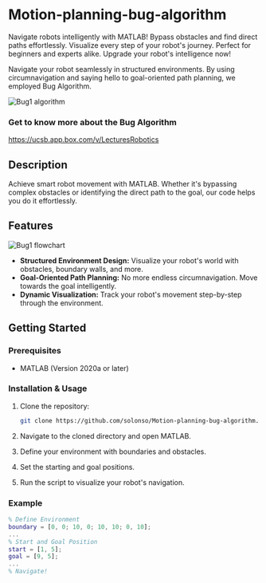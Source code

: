 # Motion-planning-bug-algorithm
Navigate robots intelligently with MATLAB! Bypass obstacles and find direct paths effortlessly. Visualize every step of your robot's journey. Perfect for beginners and experts alike. Upgrade your robot's intelligence now!


Navigate your robot seamlessly in structured environments. By using circumnavigation and saying hello to goal-oriented path planning, we employed Bug Algorithm.

![Bug1 algorithm ](https://github.com/solonso/Motion-planning-bug-algorithm/assets/63534670/95d2a15e-c708-462f-a561-fd316ac637d1)

### Get to know more about the Bug Algorithm

https://ucsb.app.box.com/v/LecturesRobotics 

## Description

Achieve smart robot movement with MATLAB. Whether it's bypassing complex obstacles or identifying the direct path to the goal, our code helps you do it effortlessly.

## Features
![Bug1 flowchart](https://github.com/solonso/Motion-planning-bug-algorithm/assets/63534670/bf893703-c5a7-4fe1-b0d4-dd5c09fd18d2)

- **Structured Environment Design:** Visualize your robot's world with obstacles, boundary walls, and more.
- **Goal-Oriented Path Planning:** No more endless circumnavigation. Move towards the goal intelligently.
- **Dynamic Visualization:** Track your robot's movement step-by-step through the environment.

## Getting Started

### Prerequisites

- MATLAB (Version 2020a or later)

### Installation & Usage

1. Clone the repository:
    ```bash
    git clone https://github.com/solonso/Motion-planning-bug-algorithm.git
    ```

2. Navigate to the cloned directory and open MATLAB.

3. Define your environment with boundaries and obstacles.

4. Set the starting and goal positions.

5. Run the script to visualize your robot's navigation.


### Example

```matlab
% Define Environment
boundary = [0, 0; 10, 0; 10, 10; 0, 10];
...
% Start and Goal Position
start = [1, 5];
goal = [9, 5];
...
% Navigate!

